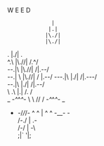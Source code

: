 W E E D 


                  |      
                 |.|      
                |\./|    
                |\./|
 .              |\./|              .    
 \^.\          |\\.//|          /.^/      
  \--.|\       |\\.//|       /|.--/          
    \--.| \    |\\.//|    / |.--/
     \---.|\    |\./|    /|.---/    
        \--.|\  |\./|  /|.--/        
           \ .\  |.|  /. /          
 _ -_^_^_^_-  \ \\ // /  -_^_^_^_- _  
   - -/_/_/- ^ ^  |  ^ ^ -\_\_\- -      
             /-./ | \.-\
            /-/   |   \-\              
           ;|`         '|; 